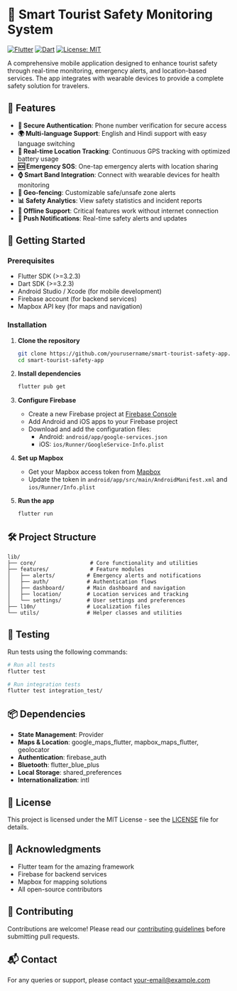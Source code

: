 # 🚀 Smart Tourist Safety Monitoring System

[![Flutter](https://img.shields.io/badge/Flutter-3.16.9-blue.svg)](https://flutter.dev/)
[![Dart](https://img.shields.io/badge/Dart-3.2.3-blue.svg)](https://dart.dev/)
[![License: MIT](https://img.shields.io/badge/License-MIT-yellow.svg)](https://opensource.org/licenses/MIT)

A comprehensive mobile application designed to enhance tourist safety through real-time monitoring, emergency alerts, and location-based services. The app integrates with wearable devices to provide a complete safety solution for travelers.

## 🌟 Features

- **🔐 Secure Authentication**: Phone number verification for secure access
- **🌍 Multi-language Support**: English and Hindi support with easy language switching
- **📍 Real-time Location Tracking**: Continuous GPS tracking with optimized battery usage
- **🆘 Emergency SOS**: One-tap emergency alerts with location sharing
- **⌚ Smart Band Integration**: Connect with wearable devices for health monitoring
- **🚧 Geo-fencing**: Customizable safe/unsafe zone alerts
- **📊 Safety Analytics**: View safety statistics and incident reports
- **📱 Offline Support**: Critical features work without internet connection
- **🔔 Push Notifications**: Real-time safety alerts and updates

## 🚀 Getting Started

### Prerequisites

- Flutter SDK (>=3.2.3)
- Dart SDK (>=3.2.3)
- Android Studio / Xcode (for mobile development)
- Firebase account (for backend services)
- Mapbox API key (for maps and navigation)

### Installation

1. **Clone the repository**
   ```bash
   git clone https://github.com/yourusername/smart-tourist-safety-app.git
   cd smart-tourist-safety-app
   ```

2. **Install dependencies**
   ```bash
   flutter pub get
   ```

3. **Configure Firebase**
   - Create a new Firebase project at [Firebase Console](https://console.firebase.google.com/)
   - Add Android and iOS apps to your Firebase project
   - Download and add the configuration files:
     - Android: `android/app/google-services.json`
     - iOS: `ios/Runner/GoogleService-Info.plist`

4. **Set up Mapbox**
   - Get your Mapbox access token from [Mapbox](https://account.mapbox.com/)
   - Update the token in `android/app/src/main/AndroidManifest.xml` and `ios/Runner/Info.plist`

5. **Run the app**
   ```bash
   flutter run
   ```

## 🛠 Project Structure

```
lib/
├── core/                 # Core functionality and utilities
├── features/             # Feature modules
│   ├── alerts/          # Emergency alerts and notifications
│   ├── auth/            # Authentication flows
│   ├── dashboard/       # Main dashboard and navigation
│   ├── location/        # Location services and tracking
│   └── settings/        # User settings and preferences
├── l10n/                # Localization files
└── utils/               # Helper classes and utilities
```

## 🧪 Testing

Run tests using the following commands:

```bash
# Run all tests
flutter test

# Run integration tests
flutter test integration_test/
```

## 📦 Dependencies

- **State Management**: Provider
- **Maps & Location**: google_maps_flutter, mapbox_maps_flutter, geolocator
- **Authentication**: firebase_auth
- **Bluetooth**: flutter_blue_plus
- **Local Storage**: shared_preferences
- **Internationalization**: intl

## 📝 License

This project is licensed under the MIT License - see the [LICENSE](LICENSE) file for details.

## 🙏 Acknowledgments

- Flutter team for the amazing framework
- Firebase for backend services
- Mapbox for mapping solutions
- All open-source contributors

## 🤝 Contributing

Contributions are welcome! Please read our [contributing guidelines](CONTRIBUTING.md) before submitting pull requests.

## 📬 Contact

For any queries or support, please contact [your-email@example.com](mailto:your-email@example.com)
